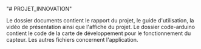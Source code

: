"# PROJET_INNOVATION" 

Le dossier documents contient le rapport du projet, le guide d'utilisation, la vidéo de présentation ainsi que l'affiche du projet.
Le dossier code-arduino contient le code de la carte de développement pour le fonctionnement du capteur.
Les autres fichiers concernent l'application.
